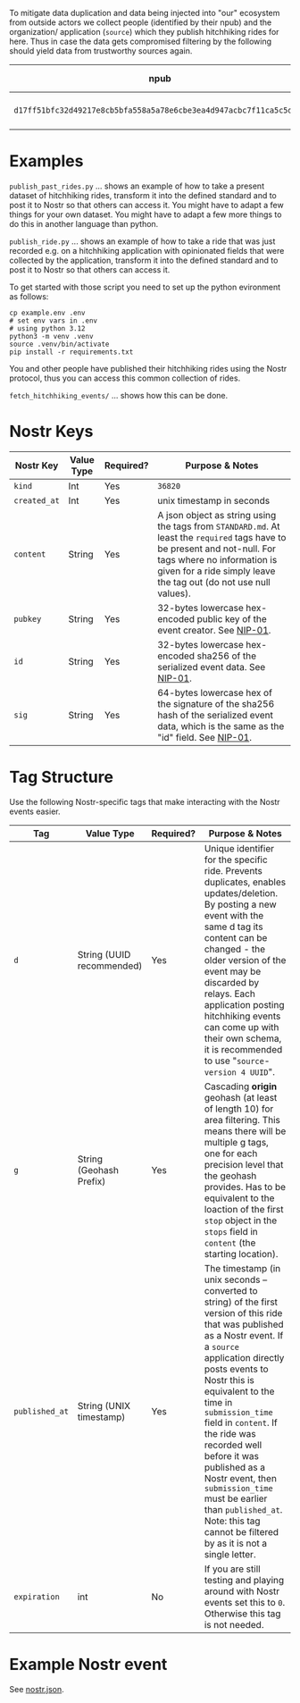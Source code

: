 

To mitigate data duplication and data being injected into "our" ecosystem from outside actors we collect people (identified by their npub) and the organization/ application (`source`) which they publish hitchhiking rides for here. Thus in case the data gets compromised filtering by the following should yield data from trustworthy sources again.

| npub         | sources            | Who is responsible?|                                    
|---------------|------------------------|---|
| `d17ff51bfc32d49217e8cb5bfa558a5a78e6cbe3ea4d947acbc7f11ca5c5dbd5` | liftershalte.info, hitchmap.com, hitchwiki.org | @tillwenke |

# Examples

`publish_past_rides.py` ... shows an example of how to take a present dataset of hitchhiking rides, transform it into the defined standard and to post it to Nostr so that others can access it. You might have to adapt a few things for your own dataset. You might have to adapt a few more things to do this in another language than python.

`publish_ride.py` ... shows an example of how to take a ride that was just recorded e.g. on a hitchhiking application with opinionated fields that were collected by the application, transform it into the defined standard and to post it to Nostr so that others can access it.

To get started with those script you need to set up the python evironment as follows:

```shell
cp example.env .env
# set env vars in .env
# using python 3.12
python3 -m venv .venv
source .venv/bin/activate
pip install -r requirements.txt
```

You and other people have published their hitchhiking rides using the Nostr protocol, thus you can access this common collection of rides.

`fetch_hitchhiking_events/` ... shows how this can be done.

# Nostr Keys

| Nostr Key           | Value Type             | Required? | Purpose & Notes                                           
|---------------|------------------------|-----------|------------------------------------------------------------|
| `kind`           | Int    | Yes  | `36820` |       
| `created_at`           | Int   | Yes   | unix timestamp in seconds     
| `content`           | String   | Yes   | A json object as string using the tags from `STANDARD.md`. At least the `required` tags have to be present and not-null. For tags where no information is given for a ride simply leave the tag out (do not use null values). |
| `pubkey`           | String    | Yes   | 32-bytes lowercase hex-encoded public key of the event creator. See [NIP-01](https://github.com/nostr-protocol/nips/blob/master/01.md). |              
| `id`           | String    | Yes   | 32-bytes lowercase hex-encoded sha256 of the serialized event data. See [NIP-01](https://github.com/nostr-protocol/nips/blob/master/01.md). |              
| `sig`           | String    | Yes   | 64-bytes lowercase hex of the signature of the sha256 hash of the serialized event data, which is the same as the "id" field. See [NIP-01](https://github.com/nostr-protocol/nips/blob/master/01.md). |              



# Tag Structure
Use the following Nostr-specific tags that make interacting with the Nostr events easier.

| Tag           | Value Type             | Required? | Purpose & Notes                                            |
|---------------|------------------------|-----------|------------------------------------------------------------|
| `d`           | String (UUID recommended)     | Yes   | Unique identifier for the specific ride. Prevents duplicates, enables updates/deletion. By posting a new event with the same d tag its content can be changed - the older version of the event may be discarded by relays. Each application posting hitchhiking events can come up with their own schema, it is recommended to use "`source`-`version 4 UUID`". |
| `g`           | String (Geohash Prefix)| Yes       | Cascading **origin** geohash (at least of length 10) for area filtering. This means there will be multiple g tags, one for each precision level that the geohash provides. Has to be equivalent to the loaction of the first `stop` object in the `stops` field in `content` (the starting location). |
| `published_at`           | String (UNIX timestamp) | Yes       | The timestamp (in unix seconds – converted to string) of the first version of this ride that was published as a Nostr event. If a `source` application directly posts events to Nostr this is equivalent to the time in `submission_time` field in `content`. If the ride was recorded well before it was published as a Nostr event, then `submission_time` must be earlier than `published_at`. Note: this tag cannot be filtered by as it is not a single letter. |
| `expiration`           | int| No       | If you are still testing and playing around with Nostr events set this to `0`. Otherwise this tag is not needed. |


# Example Nostr event

See [nostr.json](nostr.json).
